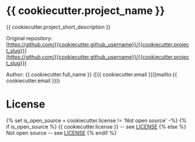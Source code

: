 # {{ cookiecutter.project_name }}


{{ cookiecutter.project_short_description }}

Original repository: [https://github.com/{{cookiecutter.github_username}}/{{cookiecutter.project_slug}}](https://github.com/{{cookiecutter.github_username}}/{{cookiecutter.project_slug}})

Author: {{ cookiecutter.full_name }} 
  ([{{ cookiecutter.email }}](mailto:{{ cookiecutter.email }}))


# License
{% set is_open_source = cookiecutter.license != 'Not open source' -%}
{% if is_open_source %}
{{ cookiecutter.license }} -- see [LICENSE](LICENSE)
{% else %}
Not open source -- see [LICENSE](LICENSE)
{% endif %}
